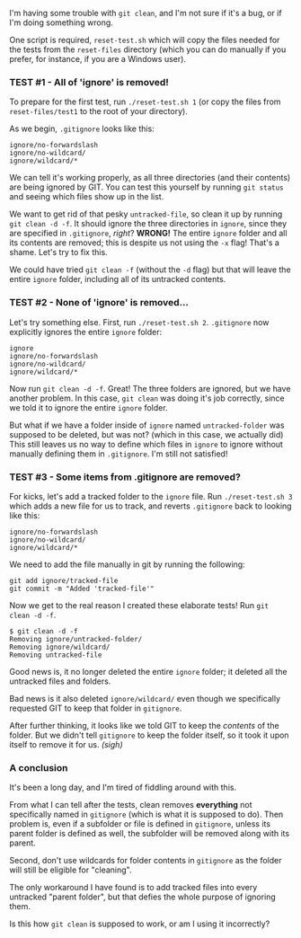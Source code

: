 I'm having some trouble with `git clean`, and I'm not sure if it's a bug, or if I'm doing something wrong.

One script is required, `reset-test.sh` which will copy the files needed for the tests from the `reset-files` directory (which you can do manually if you prefer, for instance, if you are a Windows user).

### TEST #1 - All of 'ignore' is removed!

To prepare for the first test, run `./reset-test.sh 1` (or copy the files from `reset-files/test1` to the root of your directory).

As we begin, `.gitignore` looks like this:

```
ignore/no-forwardslash
ignore/no-wildcard/
ignore/wildcard/*
```

We can tell it's working properly, as all three directories (and their contents) are being ignored by GIT. You can test this yourself by running `git status` and seeing which files show up in the list.

We want to get rid of that pesky `untracked-file`, so clean it up by running `git clean -d -f`. It should ignore the three directories in `ignore`, since they are specified in `.gitignore`, _right_? **WRONG!** The entire `ignore` folder and all its contents are removed; this is despite us not using the `-x` flag! That's a shame. Let's try to fix this.

We could have tried `git clean -f` (without the `-d` flag) but that will leave the entire `ignore` folder, including all of its untracked contents.

### TEST #2 - None of 'ignore' is removed...

Let's try something else. First, run `./reset-test.sh 2`. `.gitignore` now explicitly ignores the entire `ignore` folder:

```
ignore
ignore/no-forwardslash
ignore/no-wildcard/
ignore/wildcard/*
```
Now run `git clean -d -f`. Great! The three folders are ignored, but we have another problem. In this case, `git clean` was doing it's job correctly, since we told it to ignore the entire `ignore` folder.

But what if we have a folder inside of `ignore` named `untracked-folder` was supposed to be deleted, but was not? (which in this case, we actually did) This still leaves us no way to define which files in `ignore` to ignore without manually defining them in `.gitignore`. I'm still not satisfied!


### TEST #3 - Some items from .gitignore are removed?

For kicks, let's add a tracked folder to the `ignore` file. Run `./reset-test.sh 3` which adds a new file for us to track, and reverts `.gitignore` back to looking like this:

```
ignore/no-forwardslash
ignore/no-wildcard/
ignore/wildcard/*
```

We need to add the file manually in git by running the following:

```
git add ignore/tracked-file
git commit -m "Added 'tracked-file'"
```

Now we get to the real reason I created these elaborate tests! Run `git clean -d -f`. 

```
$ git clean -d -f
Removing ignore/untracked-folder/
Removing ignore/wildcard/
Removing untracked-file
```

Good news is, it no longer deleted the entire `ignore` folder; it deleted all the untracked files and folders. 

Bad news is it also deleted `ignore/wildcard/` even though we specifically requested GIT to keep that folder in `gitignore`. 

After further thinking, it looks like we told GIT to keep the _contents_ of the folder. But we didn't tell `gitignore` to keep the folder itself, so it took it upon itself to remove it for us. _(sigh)_


### A conclusion

It's been a long day, and I'm tired of fiddling around with this. 

From what I can tell after the tests, clean removes **everything** not specifically named in `gitignore` (which is what it is supposed to do). Then problem is, even if a subfolder or file is defined in `gitignore`, unless its parent folder is defined as well, the subfolder will be removed along with its parent.

Second, don't use wildcards for folder contents in `gitignore` as the folder will still be eligible for "cleaning".

The only workaround I have found is to add tracked files into every untracked "parent folder", but that defies the whole purpose of ignoring them.

Is this how `git clean` is supposed to work, or am I using it incorrectly?


